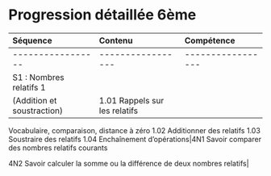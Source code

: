 # Progression détaillée 6ème

| Séquence|Contenu |Compétence|
| :---------------- | :---------------- | :---------------- |
| ----------------- | ----------------- | ----------------- |
|  S1 : Nombres relatifs 1
(Addition et soustraction)|1.01 Rappels sur les relatifs
Vocabulaire, comparaison, distance à zéro
1.02 Additionner des relatifs
1.03 Soustraire des relatifs
1.04 Enchaînement d’opérations|4N1 Savoir comparer des nombres relatifs courants

4N2 Savoir calculer la somme ou la différence de deux nombres relatifs|
